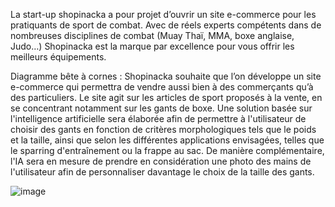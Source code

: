 La start-up shopinacka a pour projet d’ouvrir un site e-commerce pour les pratiquants de sport de combat. 
Avec de réels experts compétents dans de nombreuses disciplines de combat (Muay Thaï, MMA, boxe anglaise, Judo…)  Shopinacka est la marque par excellence pour vous offrir les meilleurs équipements. 

Diagramme bête à cornes :
Shopinacka souhaite que l’on développe un site e-commerce qui permettra de vendre aussi bien à des commerçants qu’à des particuliers. Le site agit sur les articles de sport proposés à la vente, en se concentrant notamment sur les gants de boxe. Une solution basée sur l'intelligence artificielle sera élaborée afin de permettre à l'utilisateur de choisir des gants en fonction de critères morphologiques tels que le poids et la taille, ainsi que selon les différentes applications envisagées, telles que le sparring d'entraînement ou la frappe au sac. De manière complémentaire, l'IA sera en mesure de prendre en considération une photo des mains de l'utilisateur afin de personnaliser davantage le choix de la taille des gants.


![image](https://github.com/markosm77/analyse_besoin_boxe/assets/96230455/d6d16627-2976-4491-b338-1299bc692725)
